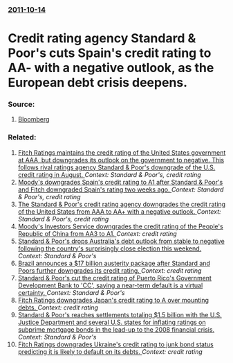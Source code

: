 ### [2011-10-14](/news/2011/10/14/index.md)

# Credit rating agency Standard & Poor's cuts Spain's credit rating to AA- with a negative outlook, as the European debt crisis deepens. 




### Source:

1. [Bloomberg](http://www.bloomberg.com/news/2011-10-13/spain-cut-to-aa-from-aa-by-s-p-outlook-negative.html)

### Related:

1. [Fitch Ratings maintains the credit rating of the United States government at AAA, but downgrades its outlook on the government to negative. This follows rival ratings agency Standard & Poor's downgrade of the U.S. credit rating in August. ](/news/2011/11/28/fitch-ratings-maintains-the-credit-rating-of-the-united-states-government-at-aaa-but-downgrades-its-outlook-on-the-government-to-negative.md) _Context: Standard & Poor's, credit rating_
2. [Moody's downgrades Spain's credit rating to A1 after Standard & Poor's and Fitch downgraded Spain's rating two weeks ago. ](/news/2011/10/18/moody-s-downgrades-spain-s-credit-rating-to-a1-after-standard-poor-s-and-fitch-downgraded-spain-s-rating-two-weeks-ago.md) _Context: Standard & Poor's, credit rating_
3. [The Standard & Poor's credit rating agency downgrades the credit rating of the United States from AAA to AA+ with a negative outlook. ](/news/2011/08/5/the-standard-poor-s-credit-rating-agency-downgrades-the-credit-rating-of-the-united-states-from-aaa-to-aa-with-a-negative-outlook.md) _Context: Standard & Poor's, credit rating_
4. [Moody's Investors Service downgrades the credit rating of the People's Republic of China from AA3 to A1. ](/news/2017/05/24/moody-s-investors-service-downgrades-the-credit-rating-of-the-people-s-republic-of-china-from-aa3-to-a1.md) _Context: credit rating_
5. [Standard & Poor's drops Australia's debt outlook from stable to negative following the country's surprisingly close election this weekend. ](/news/2016/07/6/standard-poor-s-drops-australia-s-debt-outlook-from-stable-to-negative-following-the-country-s-surprisingly-close-election-this-weekend.md) _Context: Standard & Poor's_
6. [Brazil announces a $17 billion austerity package after Standard and Poors further downgrades its credit rating. ](/news/2015/09/14/brazil-announces-a-17-billion-austerity-package-after-standard-and-poors-further-downgrades-its-credit-rating.md) _Context: credit rating_
7. [ Standard & Poor's cut the credit rating of Puerto Rico's Government Development Bank to 'CC', saying a near-term default is a virtual certainty. ](/news/2015/07/15/standard-poor-s-cut-the-credit-rating-of-puerto-rico-s-government-development-bank-to-cc-saying-a-near-term-default-is-a-virtual-certa.md) _Context: Standard & Poor's_
8. [Fitch Ratings downgrades Japan's credit rating to A over mounting debts. ](/news/2015/04/27/fitch-ratings-downgrades-japan-s-credit-rating-to-a-over-mounting-debts.md) _Context: credit rating_
9. [Standard & Poor's reaches settlements totaling $1.5 billion with the U.S. Justice Department and several U.S. states for inflating ratings on subprime mortgage bonds in the lead-up to the 2008 financial crisis. ](/news/2015/02/3/standard-poor-s-reaches-settlements-totaling-1-5-billion-with-the-u-s-justice-department-and-several-u-s-states-for-inflating-ratings-o.md) _Context: Standard & Poor's_
10. [Fitch Ratings downgrades Ukraine's credit rating to junk bond status predicting it is likely to default on its debts. ](/news/2015/02/13/fitch-ratings-downgrades-ukraine-s-credit-rating-to-junk-bond-status-predicting-it-is-likely-to-default-on-its-debts.md) _Context: credit rating_
